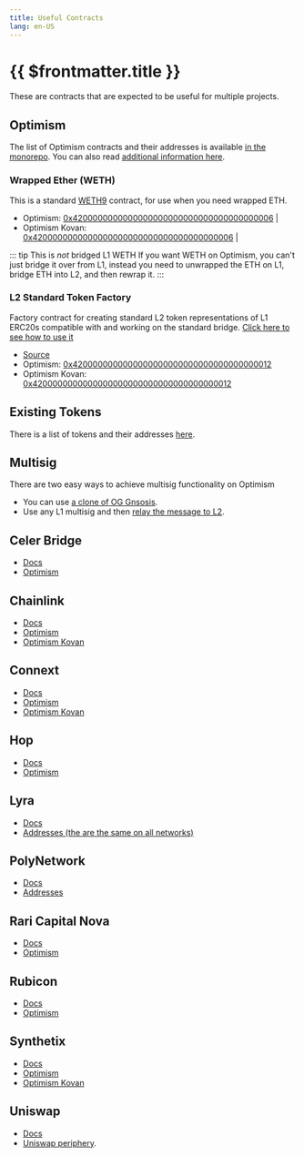 ```yaml
---
title: Useful Contracts
lang: en-US
---
```


# {{ $frontmatter.title }}

These are contracts that are expected to be useful for multiple projects.

## Optimism

The list of Optimism contracts and their addresses is available
[in the monorepo](https://github.com/ethereum-optimism/optimism/tree/develop/packages/contracts/deployments). You can also read [additional information 
here](../protocol/protocol-2.0.md).

### Wrapped Ether (WETH)

This is a standard [WETH9](https://blog.0xproject.com/canonical-weth-a9aa7d0279dd)
contract, for use when you need wrapped ETH.



* Optimism: [0x4200000000000000000000000000000000000006](https://optimistic.etherscan.io/address/0x4200000000000000000000000000000000000006) |
* Optimism Kovan: [0x4200000000000000000000000000000000000006](https://kovan-optimistic.etherscan.io/address/0x4200000000000000000000000000000000000006) |



::: tip This is *not* bridged L1 WETH
If you want WETH on Optimism, you can't just bridge it over from L1, instead you need to unwrapped the ETH on L1, bridge ETH into L2, and then rewrap it.
:::

### L2 Standard Token Factory

Factory contract for creating standard L2 token representations of
L1 ERC20s compatible with and working on the standard bridge.
[Click here to see how to use it](https://github.com/ethereum-optimism/optimism-tutorial/tree/main/standard-bridge-standard-token)


* [Source](https://github.com/ethereum-optimism/optimism/blob/develop/packages/contracts/contracts/L2/messaging/L2StandardTokenFactory.sol)
* Optimism: [0x4200000000000000000000000000000000000012](https://optimistic.etherscan.io/address/0x4200000000000000000000000000000000000012)
* Optimism Kovan: [0x4200000000000000000000000000000000000012](https://kovan-optimistic.etherscan.io/address/0x4200000000000000000000000000000000000012)



## Existing Tokens

There is a list of tokens and their addresses [here](https://github.com/ethereum-optimism/ethereum-optimism.github.io/blob/master/optimism.tokenlist.json).


## Multisig

There are two easy ways to achieve multisig functionality on Optimism

* You can use [a clone of OG Gnsosis](https://ogg.scopelift.co/). 
* Use any L1 multisig and then [relay the message to L2](bridge/messaging.md).


## Celer Bridge

* [Docs](https://cbridge-docs.celer.network/developer/cbridge-sdk)
* [Optimism](https://cbridge-docs.celer.network/reference/token-addresses#optimism)

## Chainlink

* [Docs](https://docs.chain.link/)
* [Optimism](https://docs.chain.link/docs/optimism-price-feeds/#Optimism%20Mainnet)
* [Optimism Kovan](https://docs.chain.link/docs/optimism-price-feeds/#Optimism%20Kovan)


## Connext

* [Docs](https://docs.connext.network/)
* [Optimism](https://github.com/connext/nxtp/tree/main/packages/contracts/deployments/optimism)
* [Optimism Kovan](https://github.com/connext/nxtp/tree/main/packages/contracts/deployments/optimism-kovan)

## Hop

* [Docs](https://docs.hop.exchange/js-sdk/getting-started)
* [Optimism](https://github.com/hop-protocol/hop/blob/develop/packages/core/src/addresses/mainnet.ts#L48-L59)

## Lyra

* [Docs](https://docs.lyra.finance/implementation/lyra-protocol-architecture)
* [Addresses (the are the same on all networks)](https://raw.githubusercontent.com/lyra-finance/lyra-protocol/master/deployments/mainnet-ovm/lyra.json)

## PolyNetwork

* [Docs](https://github.com/polynetwork/docs/tree/master/eth)
* [Addresses](https://github.com/polynetwork/docs/blob/master/config/README.md#optimistic)

## Rari Capital Nova

* [Docs](https://docs.rari.capital/nova/)
* [Optimism](https://github.com/Rari-Capital/nova/releases)

## Rubicon

* [Docs](https://docs.rubicon.finance/)
* [Optimism](https://docs.rubicon.finance/contracts/deployments)

## Synthetix

* [Docs](https://docs.synthetix.io/)
* [Optimism](https://docs.synthetix.io/addresses/#mainnet-optimism-l2)
* [Optimism Kovan](https://docs.synthetix.io/addresses/#kovan-optimism-l2)

## Uniswap

* [Docs](https://docs.uniswap.org/sdk/introduction)
* [Uniswap periphery](https://github.com/Uniswap/v3-periphery/blob/main/deploys.md).


